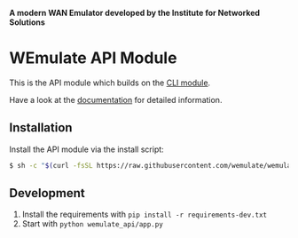 **A modern WAN Emulator developed by the Institute for Networked Solutions**
# WEmulate API Module
This is the API module which builds on the [CLI module](https://github.com/wemulate/wemulate).

Have a look at the [documentation](https://wemulate.github.io/wemulate) for detailed information.

## Installation
Install the API module via the install script:
```bash
$ sh -c "$(curl -fsSL https://raw.githubusercontent.com/wemulate/wemulate/main/install/install.sh)"
```

## Development
1. Install the requirements with `pip install -r requirements-dev.txt`
2. Start with `python wemulate_api/app.py`